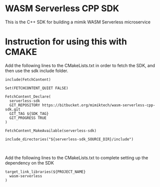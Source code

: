 # WASM Serverless CPP SDK
This is the C++ SDK for building a mimik WASM Serverless microservice

# Instruction for using this with CMAKE
Add the following lines to the CMakeLists.txt in order to fetch the SDK, and then use the sdk include folder.
```
include(FetchContent)

Set(FETCHCONTENT_QUIET FALSE)

FetchContent_Declare(
  serverless-sdk
  GIT_REPOSITORY https://bitbucket.org/mimiktech/wasm-serverless-cpp-sdk.git
  GIT_TAG ${SDK_TAG}
  GIT_PROGRESS TRUE
)

FetchContent_MakeAvailable(serverless-sdk)

include_directories("${serverless-sdk_SOURCE_DIR}/include")
```
<br />  

Add the following lines to the CMakeLists.txt to complete setting up the dependency on the SDK 
```
target_link_libraries(${PROJECT_NAME}
  wasm-serverless
)
```
